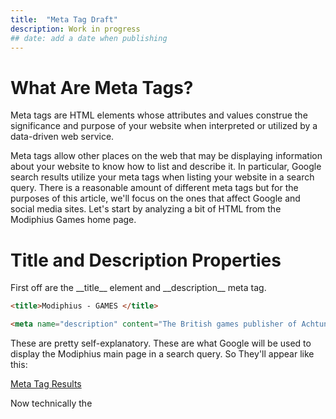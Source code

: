 ```yaml
---
title:  "Meta Tag Draft"
description: Work in progress
## date: add a date when publishing
---
```


<h1>What Are Meta Tags?</h1>
Meta tags are HTML elements whose attributes and values construe the significance and purpose of your website when interpreted or utilized by a data-driven web service. 

Meta tags allow other places on the web that may be displaying information about your website to know how to list and describe it. In particular, Google search results utilize your meta tags when listing your website in a search query. There is a reasonable amount of different meta tags but for the purposes of this article, we'll focus on the ones that affect Google and social media sites. Let's start by analyzing a bit of HTML from the Modiphius Games home page.

<h1>Title and Description Properties</h1>
First off are the __title__ element and __description__ meta tag.

```html
<title>Modiphius - GAMES </title>

<meta name="description" content="The British games publisher of Achtung! Cthulhu and other roleplaying games, novels and merchandise" />
```

These are pretty self-explanatory. These are what Google will be used to display the Modiphius main page in a search query. So They'll appear like this:

[Meta Tag Results](/assets/images/Modphius.jpg)

Now technically the <title> tag is not an official meta tag but it definitely works alongside them. Obviously, this is the title of the web page you're on. Google will use the meta tag with the title attribute if it's there and the page's title tag if it is not. Here's a meta tag with the title property.

```html
<meta property="title" content="Modiphius" />
```

The title and description are important because they are that first point of contact for a potential customer searching on Google. It might just be the first description someone sees of you. You have a good 100-150 characters to describe yourself here. Google doesn't have an official limit to the number of characters that can be in a description, but it will decide how much of your description it will display based on of its many mysterious relevancy algorithms. If you want a long description I'd suggest getting a base on in at under 120 characters and then dropping another 120 characters that expand on that description. Then at least the first half will display even if the second half does not.

<h1>Open Graph Meta Tags</h1>
If you look at the source on the Modiphius home page you'll see some similar meta tags that look like this:

```html
<meta property="og:title" content="Modiphius" />

<meta property="og:description" content="The British games publisher of Achtung! Cthulhu and other roleplaying games, novels and merchandise" />
```

These are meta tags with the __title__ and __description__ properties again only the "og:" in front of them stands for __Open Graph__ and that means these tags will be used by social media services like Twitter or Facebook to create a feed snippet when the webpage is shared on their service. If I share your page on Twitter then this title and description are what will appear. We can set other things to appear as well with the following extra meta tags:

```html
<meta property="og:image" content="https://www.modiphius.com/uploads/1/4/0/6/14062642/2635870_orig.png" />

<meta property="og:url" content="https://www.modiphius.com/" />
```

These control the image and URL that will appear as part of the feed snippet. If you examine the source once again you'll see the Modiphius web designer has placed quite a few image meta tags in there. Each of these can be used by a different service based on their size. If you want to go the easy route and research all the different sizes later the best thing to do is to create an image whose dimensions are roughly 1200x630 pixels. Currently, these images can be up to 5MB in size but I honestly would make it as light as possible. Under 120KB would be ideal. Once this is set (and it can be different for every page if your CMS allows it) then this image will appear any time someone shares that page on their social media feed. 

The "og:url" property designates the URL you want to be scraped for the feed snippet. Whatever URL you put here is what is going to be shown in the posting. Even if it's different from the actual page being shared. The link, in most cases, will still go to the page you're sharing. So, for example, if I shared this page on my Twitter feed it would look a lot like this:

[This page shared on Twitter](assets/images/sharedpage.jpg)

The link in my feed will go to the page but fantasyrobotfighter.com is what appears in the post. Facebook may do this differently, I'm not certain, but a quick and easy test is all you need to do to find out.

<h1>The Thing About Keywords</h1>
Keywords do matter but not here and not in meta tags. Everyone still puts them in there but Google straight up skips them. Back in the day businesses would abuse keywords but putting anything and everything in there and they quickly became useless. People still use them but my advice is to not waste your time. First, because it's possible, though only rumored, that using meta tag keywords can actually do a bit of harm. It's unlikely but why waste time doing something pointless that has a minor chance of working against you? Second, and this one is more applicable if a competitor checks out your web page's source and can see all the keywords your targeting then you're revealing a small piece of your marketing strategy. It may sound silly, but keywords are useful, just not in meta tags, and if you're trying to optimize for certain words or phrases then maybe don't let the competition know exactly which ones. Here is Modiphius' meta tag for keywords:

```html
<meta name="keywords" content="Call of Cthulhu, Savage Worlds, Sci-Fi, Horror, Trail of Cthulhu, HP Lovecraft, Achtung! Cthulhu, Cthulhu, WW2, WWII, World War 2, Secret War, Nazi Antarctic Base" />
```

<h1> The More The Meta</h1>
Finally, the last meta tag I want to touch on is the one that handles the __charset__ property. This designates which character set your page is using. "utf-8" is pretty much the standard and if you're using a CMS to build your website then it's probably automatically added. It looks like this:

```html
<meta charset="utf-8" />
```

There are a lot of different meta tag properties out there for a variety of uses. The ones I covered here are just to get you started and maybe shed some light on how they work. The great thing is that they are all fairly straight forward and easy to learn and try. You can find a nice comprehensive guide to there at [ogp.me](http://ogp.me/).

[jekyll-gh]: https://github.com/mojombo/jekyll
[jekyll]:    http://jekyllrb.com
